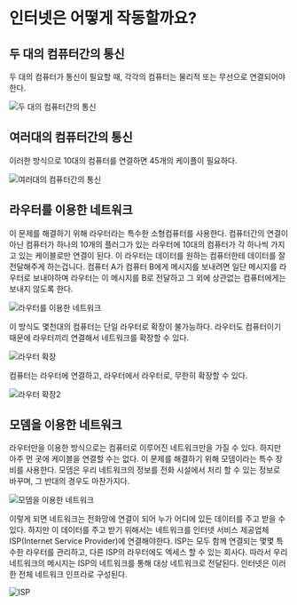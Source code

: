 # 인터넷은 어떻게 작동할까요?
## 두 대의 컴퓨터간의 통신
두 대의 컴퓨터가 통신이 필요할 때, 각각의 컴퓨터는 물리적 또는 무선으로 연결되어야 한다. 

![두 대의 컴퓨터간의 통신](https://mdn.mozillademos.org/files/8441/internet-schema-1.png)


## 여러대의 컴퓨터간의 통신
이러한 방식으로 10대의 컴퓨터를 연결하면 45개의 케이플이 필요하다.

![여러대의 컴퓨터간의 통신](https://mdn.mozillademos.org/files/8443/internet-schema-2.png)


## 라우터를 이용한 네트워크
이 문제를 해결하기 위해 라우터라는 특수한 소형컴퓨터를 사용한다. 컴퓨터간의 연결이 아닌 컴퓨터가 하나의 10개의 플러그가 있는 라우터에 10대의 컴퓨터가 각 하나씩 가지고 있는 케이블로만 연결이 된다. 이 라우터는 데이터를 원하는 컴퓨터한테 데이터를 잘 전달해주게 하는겁니다. 컴퓨터 A가 컴퓨터 B에게 메시지를 보내려면 일단 메시지를 라우터로 보내야하며 라우터는 이 메시지를 B로 전달하고 그 외에 상관없는 컴퓨터에게는 보내지 않도록 한다.

![라우터를 이용한 네트워크](https://mdn.mozillademos.org/files/8445/internet-schema-3.png)


이 방식도 몇천대의 컴퓨터는 단일 라우터로 확장이 불가능하다. 라우터도 컴퓨터이기 때문에 라우터끼리 연결해서 네트워크를 확장할 수 있다.

![라우터 확장](https://mdn.mozillademos.org/files/8447/internet-schema-4.png)


컴퓨터는 라우터에 연결하고, 라우터에서 라우터로, 무한히 확장할 수 있다.

![라우터 확장2](https://mdn.mozillademos.org/files/8449/internet-schema-5.png)


## 모뎀을 이용한 네트워크
라우터만을 이용한 방식으로는 컴퓨터로 이루어진 네트워크만을 가질 수 있다. 하지만 아주 먼 곳에 케이블을 연결할 수는 없다. 이 문제를 해결하기 위해 모뎀이라는 특수 장비를 사용한다. 모뎀은 우리 네트워크의 정보를 전화 시설에서 처리 할 수 있는 정보로 바꾸며, 그 반대의 경우도 마찬가지다.

![모뎀을 이용한 네트워크](https://mdn.mozillademos.org/files/8451/internet-schema-6.png)


이렇게 되면 네트워크는 전화망에 연결이 되어 누가 어디에 있든 데이터를 주고 받을 수 있다. 하지만 이 데이터를 주고 받기 위해서는 네트워크를 인터넷 서비스 제공업체 ISP(Internet Service Provider)에 연결해야한다. ISP는 모두 함께 연결되는 몇몇 특수한 라우터를 관리하고, 다른 ISP의 라우터에도 엑세스 할 수 있는 회사다. 따라서 우리 네트워크의 메시지는 ISP의 네트워크를 통해 대상 네트워크로 전달된다. 인터넷은 이러한 전체 네트워크 인프라로 구성된다.

![ISP](https://mdn.mozillademos.org/files/8453/internet-schema-7.png)

